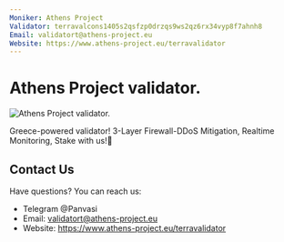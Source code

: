 ```yaml
---
Moniker: Athens Project
Validator: terravalcons1405s2qsfzp0drzqs9ws2qz6rx34vyp8f7ahnh8
Email: validatort@athens-project.eu
Website: https://www.athens-project.eu/terravalidator
---
```


# <Moniker> 

# Athens Project validator.
![Athens Project validator.](logo.jpg)

Greece-powered validator! 
3-Layer Firewall-DDoS Mitigation, Realtime Monitoring, Stake with us!🚀

## Contact Us

Have questions? You can reach us:
- Telegram @Panvasi
- Email: validatort@athens-project.eu
- Website: https://www.athens-project.eu/terravalidator
